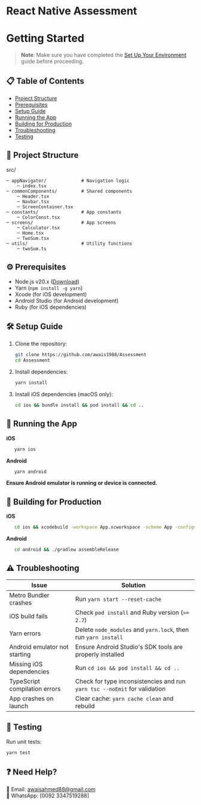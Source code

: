 # React Native Assessment

# Getting Started

> **Note**: Make sure you have completed the [Set Up Your Environment](https://reactnative.dev/docs/set-up-your-environment) guide before proceeding.

## 📋 Table of Contents

- [Project Structure](#-project-structure)
- [Prerequisites](#-prerequisites)
- [Setup Guide](#-setup-guide)
- [Running the App](#-running-the-app)
- [Building for Production](#-building-for-production)
- [Troubleshooting](#-troubleshooting)
- [Testing](#-testing)

## 📂 Project Structure

src/

    ─ appNavigator/             # Navigation logic
        ─ index.tsx
    ─ commonComponents/         # Shared components
        ─ Header.tsx
        ─ Navbar.tsx
        ─ ScreenContainer.tsx
    ─ constants/                # App constants
        ─ ColorConst.tsx
    ─ screens/                  # App screens
        ─ Calculator.tsx
        ─ Home.tsx
        ─ TwoSum.tsx
    ─ utils/                    # Utility functions
        ─ twoSum.ts

## ⚙️ Prerequisites

- Node.js v20.x ([Download](https://nodejs.org/))
- Yarn (`npm install -g yarn`)
- Xcode (for iOS development)
- Android Studio (for Android development)
- Ruby (for iOS dependencies)

## 🛠️ Setup Guide

1. Clone the repository:
   ```bash
   git clone https://github.com/awais1988/Assessment
   cd Assessment
   ```
2. Install dependencies:
   ```bash
   yarn install
   ```
3. Install iOS dependencies (macOS only):
   ```bash
   cd ios && bundle install && pod install && cd ..
   ```

## 🚀 Running the App

**iOS**

```bash
   yarn ios
```

**Android**

```bash
   yarn android
```

**Ensure Android emulator is running or device is connected.**

## 🔧 Building for Production

**iOS**

```bash
   cd ios && xcodebuild -workspace App.xcworkspace -scheme App -configuration Release
```

**Android**

```bash
   cd android && ./gradlew assembleRelease
```

## ⚠️ Troubleshooting

| Issue                         | Solution                                                                  |
| ----------------------------- | ------------------------------------------------------------------------- |
| Metro Bundler crashes         | Run `yarn start --reset-cache`                                            |
| iOS build fails               | Check `pod install` and Ruby version (`>= 2.7`)                           |
| Yarn errors                   | Delete `node_modules` and `yarn.lock`, then run `yarn install`            |
| Android emulator not starting | Ensure Android Studio's SDK tools are properly installed                  |
| Missing iOS dependencies      | Run `cd ios && pod install && cd ..`                                      |
| TypeScript compilation errors | Check for type inconsistencies and run `yarn tsc --noEmit` for validation |
| App crashes on launch         | Clear cache: `yarn cache clean` and rebuild                               |

## 📝 Testing

Run unit tests:

```bash
yarn test
```

## ❓ Need Help?

📧 Email: awaisahmed88@gmail.com  
📱 WhatsApp: [0092 3347519288]
